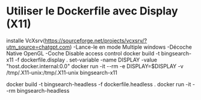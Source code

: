 # Utiliser le Dockerfile avec Display (X11)
installe VcXsrv(https://sourceforge.net/projects/vcxsrv/?utm_source=chatgpt.com)
-Lance-le en mode Multiple windows
-Décoche Native OpenGL
-Coche Disable access control
docker build -t bingsearch-x11 -f dockerfile.display .
set-variable -name DISPLAY -value "host.docker.internal:0.0"
docker run -it --rm -e DISPLAY=$DISPLAY -v /tmp/.X11-unix:/tmp/.X11-unix bingsearch-x11


docker build -t bingsearch-headless -f dockerfile.headless .
docker run -it --rm bingsearch-headless